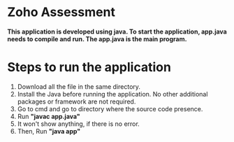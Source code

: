 # Zoho Assessment

<b>This application is developed using java. 
To start the application, app.java needs to compile and run. The app.java is the main program.</b>

<h1>Steps to run the application</h1>

1. Download all the file in the same directory.
2. Install the Java before running the application. No other additional packages or framework are not required.
3. Go to cmd and go to directory where the source code presence.
4. Run <b>"javac app.java"</b>
5. It won't show anything, if there is no error.
6. Then, Run <b>"java app"</b>
